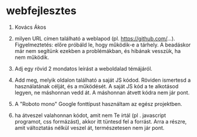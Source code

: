 # webfejlesztes
1. Kovács Ákos

2. milyen URL címen található a weblapod (pl. https://github.com/...).
Figyelmeztetés: előre próbáld le, hogy működik-e a tárhely. A beadáskor már nem
segítünk ezekben a problémákban, és hibának vesszük, ha nem működik.

3. Adj egy rövid 2 mondatos leírást a weboldalad témájáról.

4. Add meg, melyik oldalon található a saját JS kódod. Röviden ismertesd a
használatának célját, és a működését. A saját JS kód a te alkotásod legyen, ne
máshonnan vedd át. A máshonnan átvett kódra nem jár pont.

5. A "Roboto mono" Google fonttípust használtam az egész projektben.

6. ha átveszel valahonnan kódot, amit nem Te írtál (pl . javascript programot, css
formázást), akkor itt tüntesd fel a forrást. Arra a részre, amit változtatás nélkül
veszel át, természetesen nem jár pont.
